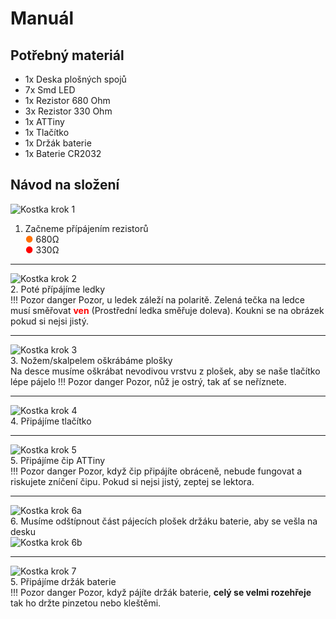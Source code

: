 # Manuál

## Potřebný materiál
- 1x Deska plošných spojů
- 7x Smd LED
- 1x Rezistor 680 Ohm
- 3x Rezistor 330 Ohm
- 1x ATTiny
- 1x Tlačítko
- 1x Držák baterie
- 1x Baterie CR2032

## Návod na složení

![Kostka krok 1](assets/step_1_front.jpg)<br>
1. Začneme přípájením rezistorů<br>
<span style="color:#ff6f00">●</span> 680Ω <br>
<span style="color:#ff0000">●</span> 330Ω <br>
<hr>


![Kostka krok 2](assets/step_2_front.jpg)<br>
2. Poté přípájíme ledky<br>
!!! Pozor danger
    Pozor, u ledek záleží na polaritě. Zelená tečka na ledce musí směřovat <span style="color:red">**ven**</span> (Prostřední ledka směřuje doleva). Koukni se na obrázek pokud si nejsi jistý.
<hr>

![Kostka krok 3](assets/step_3_front.jpg)<br>
3. Nožem/skalpelem oškrábáme plošky<br>
Na desce musíme oškrábat nevodivou vrstvu z plošek, aby se naše tlačítko lépe pájelo
!!! Pozor danger
    Pozor, nůž je ostrý, tak ať se neříznete.
<hr>

![Kostka krok 4](assets/step_4_front.jpg)<br>
4. Připájíme tlačítko<br>
<hr>

![Kostka krok 5](assets/final_front.jpg)<br>
5. Připájíme čip ATTiny<br>
!!! Pozor danger
    Pozor, když čip připájíte obráceně, nebude fungovat a riskujete zníčení čipu. Pokud si nejsi jistý, zeptej se lektora.
<hr>

![Kostka krok 6a](assets/cutting.jpg)<br>
6. Musíme odštípnout část pájecích plošek držáku baterie, aby se vešla na desku<br>
![Kostka krok 6b](assets/cut_holder.jpg)<br>
<hr>

![Kostka krok 7](assets/final_back.jpg)<br>
5. Připájíme držák baterie<br>
!!! Pozor danger
    Pozor, když pájíte držák baterie, **celý se velmi rozehřeje** tak ho držte pinzetou nebo kleštěmi.